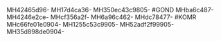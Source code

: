 MH42465d96-
MH17d4ca36-
MH350ec43c9805-
#GOND
MHba6c487-
MH4246e2ce-
MHcf356a2f-
MH6a96c462-
MHdc78477-
#KOMR
MHc66fe01e0904-
MH1255c53c9905-
MH52adf2f99905-
MH35d898de0904-